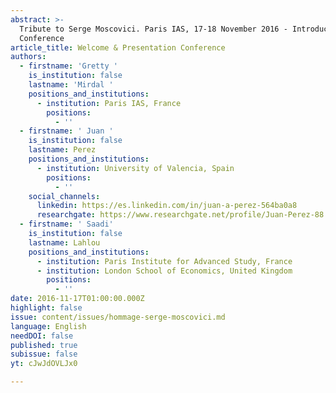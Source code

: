 ```yaml
---
abstract: >-
  Tribute to Serge Moscovici. Paris IAS, 17-18 November 2016 - Introduction
  Conference
article_title: Welcome & Presentation Conference
authors:
  - firstname: 'Gretty '
    is_institution: false
    lastname: 'Mirdal '
    positions_and_institutions:
      - institution: Paris IAS, France
        positions:
          - ''
  - firstname: ' Juan '
    is_institution: false
    lastname: Perez
    positions_and_institutions:
      - institution: University of Valencia, Spain
        positions:
          - ''
    social_channels:
      linkedin: https://es.linkedin.com/in/juan-a-perez-564ba0a8
      researchgate: https://www.researchgate.net/profile/Juan-Perez-88
  - firstname: ' Saadi'
    is_institution: false
    lastname: Lahlou
    positions_and_institutions:
      - institution: Paris Institute for Advanced Study, France
      - institution: London School of Economics, United Kingdom
        positions:
          - ''
date: 2016-11-17T01:00:00.000Z
highlight: false
issue: content/issues/hommage-serge-moscovici.md
language: English
needDOI: false
published: true
subissue: false
yt: cJwJdOVLJx0

---
```


<Youtube yt="cJwJdOVLJx0" caption="Hommage à Serge Moscovici  Introduction - G. Mirdal, J. Perez et S. Lahlou"></Youtube>